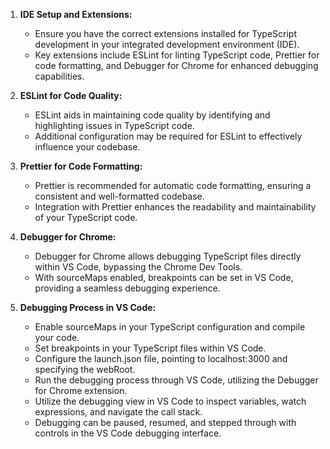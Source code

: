 1. **IDE Setup and Extensions:**

   - Ensure you have the correct extensions installed for TypeScript development in your integrated development environment (IDE).
   - Key extensions include ESLint for linting TypeScript code, Prettier for code formatting, and Debugger for Chrome for enhanced debugging capabilities.

2. **ESLint for Code Quality:**

   - ESLint aids in maintaining code quality by identifying and highlighting issues in TypeScript code.
   - Additional configuration may be required for ESLint to effectively influence your codebase.

3. **Prettier for Code Formatting:**

   - Prettier is recommended for automatic code formatting, ensuring a consistent and well-formatted codebase.
   - Integration with Prettier enhances the readability and maintainability of your TypeScript code.

4. **Debugger for Chrome:**

   - Debugger for Chrome allows debugging TypeScript files directly within VS Code, bypassing the Chrome Dev Tools.
   - With sourceMaps enabled, breakpoints can be set in VS Code, providing a seamless debugging experience.

5. **Debugging Process in VS Code:**
   - Enable sourceMaps in your TypeScript configuration and compile your code.
   - Set breakpoints in your TypeScript files within VS Code.
   - Configure the launch.json file, pointing to localhost:3000 and specifying the webRoot.
   - Run the debugging process through VS Code, utilizing the Debugger for Chrome extension.
   - Utilize the debugging view in VS Code to inspect variables, watch expressions, and navigate the call stack.
   - Debugging can be paused, resumed, and stepped through with controls in the VS Code debugging interface.
